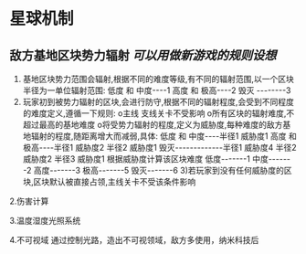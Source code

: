 # 星球机制

## 敌方基地区块势力辐射 _可以用做新游戏的规则设想_
1) 基地区块势力范围会辐射,根据不同的难度等级,有不同的辐射范围,以一个区块半径为一单位辐射范围:
    低度 和 中度----1
    高度 和 极高----2
    毁灭       --------3
2) 玩家初到被势力辐射的区块,会进行防守,根据不同的辐射程度,会受到不同程度的难度定义,遵循一下规则:
    o主线 支线关卡不受影响
    o所有区块的辐射难度,不超过最高的基地难度
    o将受势力辐射的程度,定义为威胁度,每种难度的敌方基地辐射的程度,随距离增大而减弱,具体:
      低度 和 中度----半径1 威胁度1
      高度 和 极高----半径1 威胁度2          半径2 威胁度1
      毁灭-------------半径1 威胁度4          半径2 威胁度2        半径3 威胁度1
      根据威胁度计算该区块难度
      低度-------1
      中度-------2
      高度-------3
      极高-------5
      毁灭-------6
3)若玩家到没有任何威胁度的区块,区块默认被直接占领,主线关卡不受该条件影响

2.伤害计算

3.温度湿度光照系统

4.不可视域
通过控制光路，造出不可视领域，敌方多使用，纳米科技后